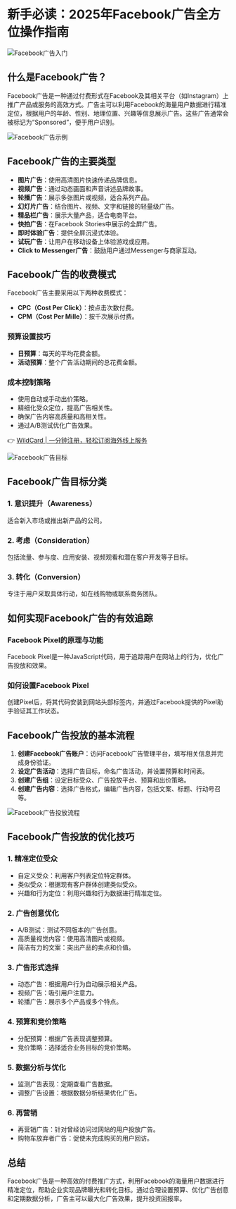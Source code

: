 # 新手必读：2025年Facebook广告全方位操作指南

![Facebook广告入门](https://bbtdd.com/img/871279684569219.webp)

## 什么是Facebook广告？

Facebook广告是一种通过付费形式在Facebook及其相关平台（如Instagram）上推广产品或服务的高效方式。广告主可以利用Facebook的海量用户数据进行精准定位，根据用户的年龄、性别、地理位置、兴趣等信息展示广告。这些广告通常会被标记为“Sponsored”，便于用户识别。

![Facebook广告示例](https://bbtdd.com/img/93364789.webp)

## Facebook广告的主要类型

- **图片广告**：使用高清图片快速传递品牌信息。
- **视频广告**：通过动态画面和声音讲述品牌故事。
- **轮播广告**：展示多张图片或视频，适合系列产品。
- **幻灯片广告**：结合图片、视频、文字和链接的轻量级广告。
- **精品栏广告**：展示大量产品，适合电商平台。
- **快拍广告**：在Facebook Stories中展示的全屏广告。
- **即时体验广告**：提供全屏沉浸式体验。
- **试玩广告**：让用户在移动设备上体验游戏或应用。
- **Click to Messenger广告**：鼓励用户通过Messenger与商家互动。

## Facebook广告的收费模式

Facebook广告主要采用以下两种收费模式：
- **CPC（Cost Per Click）**：按点击次数付费。
- **CPM（Cost Per Mille）**：按千次展示付费。

### 预算设置技巧
- **日预算**：每天的平均花费金额。
- **活动预算**：整个广告活动期间的总花费金额。

### 成本控制策略
- 使用自动或手动出价策略。
- 精细化受众定位，提高广告相关性。
- 确保广告内容高质量和高相关性。
- 通过A/B测试优化广告效果。

👉 [WildCard | 一分钟注册，轻松订阅海外线上服务](https://bbtdd.com/WildCard)

![Facebook广告目标](https://bbtdd.com/img/0751936646.webp)

## Facebook广告目标分类

### 1. 意识提升（Awareness）
适合新入市场或推出新产品的公司。

### 2. 考虑（Consideration）
包括流量、参与度、应用安装、视频观看和潜在客户开发等子目标。

### 3. 转化（Conversion）
专注于用户采取具体行动，如在线购物或联系商务团队。

## 如何实现Facebook广告的有效追踪

### Facebook Pixel的原理与功能
Facebook Pixel是一种JavaScript代码，用于追踪用户在网站上的行为，优化广告投放和效果。

### 如何设置Facebook Pixel
创建Pixel后，将其代码安装到网站头部标签内，并通过Facebook提供的Pixel助手验证其工作状态。

## Facebook广告投放的基本流程

1. **创建Facebook广告账户**：访问Facebook广告管理平台，填写相关信息并完成身份验证。
2. **设定广告活动**：选择广告目标，命名广告活动，并设置预算和时间表。
3. **创建广告组**：设定目标受众、广告投放平台、预算和出价策略。
4. **创建广告内容**：选择广告格式，编辑广告内容，包括文案、标题、行动号召等。

![Facebook广告投放流程](https://bbtdd.com/img/40088239840878.webp)

## Facebook广告投放的优化技巧

### 1. 精准定位受众
- 自定义受众：利用客户列表定位特定群体。
- 类似受众：根据现有客户群体创建类似受众。
- 兴趣和行为定位：利用兴趣和行为数据进行精准定位。

### 2. 广告创意优化
- A/B测试：测试不同版本的广告创意。
- 高质量视觉内容：使用高清图片或视频。
- 简洁有力的文案：突出产品的卖点和价值。

### 3. 广告形式选择
- 动态广告：根据用户行为自动展示相关产品。
- 视频广告：吸引用户注意力。
- 轮播广告：展示多个产品或多个特点。

### 4. 预算和竞价策略
- 分配预算：根据广告表现调整预算。
- 竞价策略：选择适合业务目标的竞价策略。

### 5. 数据分析与优化
- 监测广告表现：定期查看广告数据。
- 调整广告设置：根据数据分析结果优化广告。

### 6. 再营销
- 再营销广告：针对曾经访问过网站的用户投放广告。
- 购物车放弃者广告：促使未完成购买的用户回访。

## 总结

Facebook广告是一种高效的付费推广方式，利用Facebook的海量用户数据进行精准定位，帮助企业实现品牌曝光和转化目标。通过合理设置预算、优化广告创意和定期数据分析，广告主可以最大化广告效果，提升投资回报率。